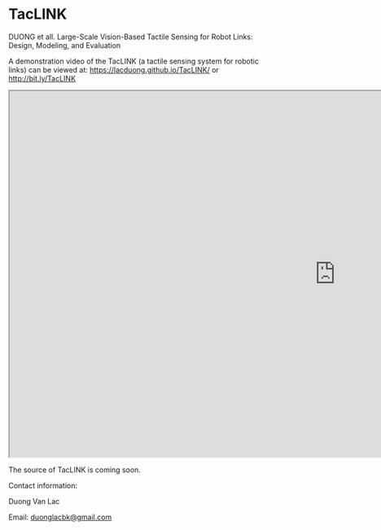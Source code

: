 # TacLINK
DUONG et all. Large-Scale Vision-Based Tactile Sensing for Robot Links: Design, Modeling, and Evaluation

A demonstration video of the TacLINK (a tactile sensing system for robotic links) can be viewed at:
https://lacduong.github.io/TacLINK/
or
http://bit.ly/TacLINK

<iframe src="https://drive.google.com/file/d/1HDXrRUIAFVCA3KlHiQHdqddcAteuDw3R/preview" width="1280" height="720"></iframe>

The source of TacLINK is coming soon.

Contact information:

Duong Van Lac

Email: duonglacbk@gmail.com
